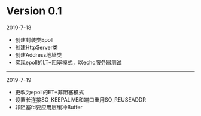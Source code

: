 # Version 0.1
2019-7-18
- 创建封装类Epoll
- 创建HttpServer类
- 创建Address地址类
- 实现epoll的LT+阻塞模式，以echo服务器测试
---
2019-7-19
- 更改为epoll的ET+非阻塞模式
- 设置长连接SO_KEEPALIVE和端口重用SO_REUSEADDR
- 非阻塞fd要应用层缓冲Buffer
